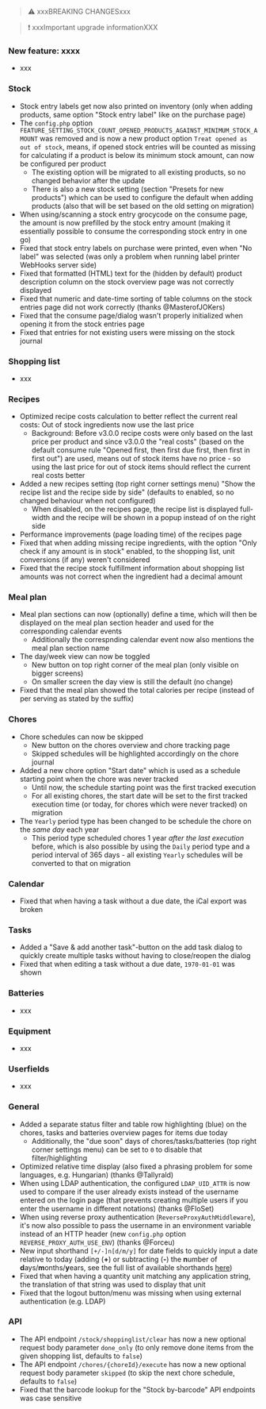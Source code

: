 > ⚠️ xxxBREAKING CHANGESxxx

> ❗ xxxImportant upgrade informationXXX

### New feature: xxxx

- xxx

### Stock

- Stock entry labels get now also printed on inventory (only when adding products, same option "Stock entry label" like on the purchase page)
- The `config.php` option `FEATURE_SETTING_STOCK_COUNT_OPENED_PRODUCTS_AGAINST_MINIMUM_STOCK_AMOUNT` was removed and is now a new product option `Treat opened as out of stock`, means, if opened stock entries will be counted as missing for calculating if a product is below its minimum stock amount, can now be configured per product
  - The existing option will be migrated to all existing products, so no changed behavior after the update
  - There is also a new stock setting (section "Presets for new products") which can be used to configure the default when adding products (also that will be set based on the old setting on migration)
- When using/scanning a stock entry grocycode on the consume page, the amount is now prefilled by the stock entry amount (making it essentially possible to consume the corresponding stock entry in one go)
- Fixed that stock entry labels on purchase were printed, even when "No label" was selected (was only a problem when running label printer WebHooks server side)
- Fixed that formatted (HTML) text for the (hidden by default) product description column on the stock overview page was not correctly displayed
- Fixed that numeric and date-time sorting of table columns on the stock entries page did not work correctly (thanks @MasterofJOKers)
- Fixed that the consume page/dialog wasn't properly initialized when opening it from the stock entries page
- Fixed that entries for not existing users were missing on the stock journal

### Shopping list

- xxx

### Recipes

- Optimized recipe costs calculation to better reflect the current real costs: Out of stock ingredients now use the last price
  - Background: Before v3.0.0 recipe costs were only based on the last price per product and since v3.0.0 the "real costs" (based on the default consume rule "Opened first, then first due first, then first in first out") are used, means out of stock items have no price - so using the last price for out of stock items should reflect the current real costs better
- Added a new recipes setting (top right corner settings menu) "Show the recipe list and the recipe side by side" (defaults to enabled, so no changed behaviour when not configured)
  - When disabled, on the recipes page, the recipe list is displayed full-width and the recipe will be shown in a popup instead of on the right side
- Performance improvements (page loading time) of the recipes page
- Fixed that when adding missing recipe ingredients, with the option "Only check if any amount is in stock" enabled, to the shopping list, unit conversions (if any) weren't considered
- Fixed that the recipe stock fulfillment information about shopping list amounts was not correct when the ingredient had a decimal amount

### Meal plan

- Meal plan sections can now (optionally) define a time, which will then be displayed on the meal plan section header and used for the corresponding calendar events
  - Additionally the correspnding calendar event now also mentions the meal plan section name
- The day/week view can now be toggled
  - New button on top right corner of the meal plan (only visible on bigger screens)
  - On smaller screen the day view is still the default (no change)
- Fixed that the meal plan showed the total calories per recipe (instead of per serving as stated by the suffix)

### Chores

- Chore schedules can now be skipped
  - New button on the chores overview and chore tracking page
  - Skipped schedules will be highlighted accordingly on the chore journal
- Added a new chore option "Start date" which is used as a schedule starting point when the chore was never tracked
  - Until now, the schedule starting point was the first tracked execution
  - For all existing chores, the start date will be set to the first tracked execution time (or today, for chores which were never tracked) on migration
- The `Yearly` period type has been changed to be schedule the chore on the _same day_ each year
  - This period type scheduled chores 1 year _after the last execution_ before, which is also possible by using the `Daily` period type and a period interval of 365 days - all existing `Yearly` schedules will be converted to that on migration

### Calendar

- Fixed that when having a task without a due date, the iCal export was broken

### Tasks

- Added a "Save & add another task"-button on the add task dialog to quickly create multiple tasks without having to close/reopen the dialog
- Fixed that when editing a task without a due date, `1970-01-01` was shown

### Batteries

- xxx

### Equipment

- xxx

### Userfields

- xxx

### General

- Added a separate status filter and table row highlighting (blue) on the chores, tasks and batteries overview pages for items due today
  - Additionally, the "due soon" days of chores/tasks/batteries (top right corner settings menu) can be set to `0` to disable that filter/highlighting
- Optimized relative time display (also fixed a phrasing problem for some languages, e.g. Hungarian) (thanks @Tallyrald)
- When using LDAP authentication, the configured `LDAP_UID_ATTR` is now used to compare if the user already exists instead of the username entered on the login page (that prevents creating multiple users if you enter the username in different notations) (thanks @FloSet)
- When using reverse proxy authentication (`ReverseProxyAuthMiddleware`), it's now also possible to pass the username in an environment variable instead of an HTTP header (new `config.php` option `REVERSE_PROXY_AUTH_USE_ENV`) (thanks @Forceu)
- New input shorthand `[+/-]n[d/m/y]` for date fields to quickly input a date relative to today (adding (**+**) or subtracting (**-**) the **n**umber of **d**ays/**m**onths/**y**ears, see the full list of available shorthands [here](https://github.com/grocy/grocy#input-shorthands-for-date-fields))
- Fixed that when having a quantity unit matching any application string, the translation of that string was used to display that unit
- Fixed that the logout button/menu was missing when using external authentication (e.g. LDAP)

### API

- The API endpoint `/stock/shoppinglist/clear` has now a new optional request body parameter `done_only` (to only remove done items from the given shopping list, defaults to `false`)
- The API endpoint `/chores/{choreId}/execute` has now a new optional request body parameter `skipped` (to skip the next chore schedule, defaults to `false`)
- Fixed that the barcode lookup for the "Stock by-barcode" API endpoints was case sensitive

